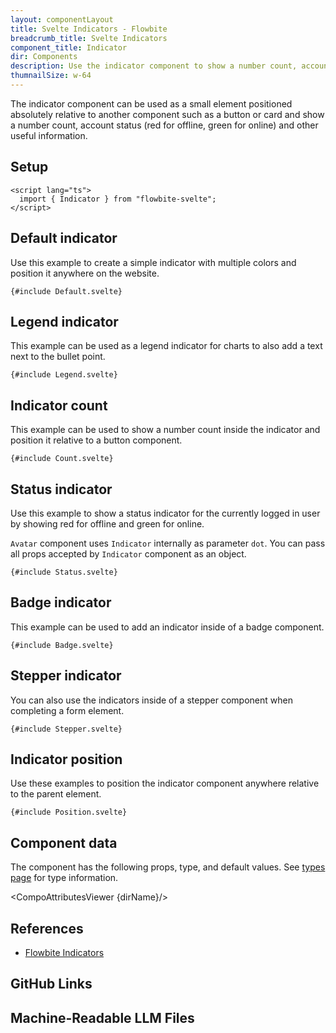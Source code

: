 ```yaml
---
layout: componentLayout
title: Svelte Indicators - Flowbite
breadcrumb_title: Svelte Indicators
component_title: Indicator
dir: Components
description: Use the indicator component to show a number count, account status, or as a loading label positioned relative to the parent component coded with Tailwind CSS
thumnailSize: w-64
---
```


<script lang="ts">
  import { CompoAttributesViewer, GitHubCompoLinks, toKebabCase, LlmLink } from '../../utils'
  import { P, A } from '$lib'
  const dirName = toKebabCase(component_title)
</script>

The indicator component can be used as a small element positioned absolutely relative to another component such as a button or card and show a number count, account status (red for offline, green for online) and other useful information.

## Setup

```svelte example hideOutput
<script lang="ts">
  import { Indicator } from "flowbite-svelte";
</script>
```

## Default indicator

Use this example to create a simple indicator with multiple colors and position it anywhere on the website.

```svelte example class="flex gap-2"
{#include Default.svelte}
```

## Legend indicator

This example can be used as a legend indicator for charts to also add a text next to the bullet point.

```svelte example class="text-sm font-medium text-gray-900 dark:text-white flex gap-2"
{#include Legend.svelte}
```

## Indicator count

This example can be used to show a number count inside the indicator and position it relative to a button component.

```svelte example class="space-y-4"
{#include Count.svelte}
```

## Status indicator

Use this example to show a status indicator for the currently logged in user by showing red for offline and green for online.

`Avatar` component uses `Indicator` internally as parameter `dot`. You can pass all props accepted by `Indicator` component as an object.

```svelte example class="flex gap-2"
{#include Status.svelte}
```

## Badge indicator

This example can be used to add an indicator inside of a badge component.

```svelte example class="flex gap-2"
{#include Badge.svelte}
```

## Stepper indicator

You can also use the indicators inside of a stepper component when completing a form element.

```svelte example class="space-y-8"
{#include Stepper.svelte}
```

## Indicator position

Use these examples to position the indicator component anywhere relative to the parent element.

```svelte example class="flex gap-4"
{#include Position.svelte}
```

## Component data

The component has the following props, type, and default values. See [types page](/docs/pages/typescript) for type information.

<CompoAttributesViewer {dirName}/>

## References

- [Flowbite Indicators](https://flowbite.com/docs/components/indicators/)

## GitHub Links

<GitHubCompoLinks />

## Machine-Readable LLM Files

<LlmLink />
